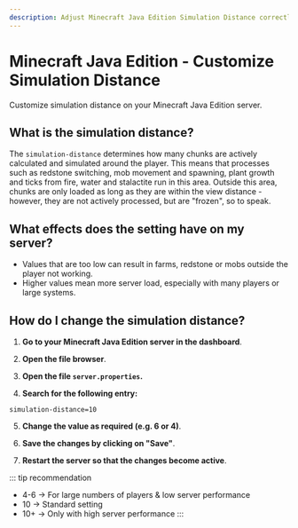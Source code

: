 ```yaml
---
description: Adjust Minecraft Java Edition Simulation Distance correctly - Instructions for Vanilla, Spigot, Bukkit, Paper, Folia, Purpur and Pufferfish Server to optimize performance.
---
```


# Minecraft Java Edition - Customize Simulation Distance

Customize simulation distance on your Minecraft Java Edition server.

## What is the simulation distance?

The ```simulation-distance``` determines how many chunks are actively calculated and simulated around the player. This means that processes such as redstone switching, mob movement and spawning, plant growth and ticks from fire, water and stalactite run in this area. Outside this area, chunks are only loaded as long as they are within the view distance - however, they are not actively processed, but are "frozen", so to speak.

## What effects does the setting have on my server?
- Values that are too low can result in farms, redstone or mobs outside the player not working.<br>
- Higher values mean more server load, especially with many players or large systems.

## How do I change the simulation distance?

1. <strong>Go to your Minecraft Java Edition server in the dashboard</strong>.

2. <strong>Open the file browser</strong>.

3. <strong>Open the file ```server.properties```.</strong>

4. <strong>Search for the following entry:</strong>

```
simulation-distance=10
```

5. <strong>Change the value as required (e.g. 6 or 4)</strong>.

6. <strong>Save the changes by clicking on "Save"</strong>.

7. <strong>Restart the server so that the changes become active</strong>.

::: tip recommendation
- 4-6 → For large numbers of players & low server performance<br>
- 10 → Standard setting<br>
- 10+ → Only with high server performance
:::